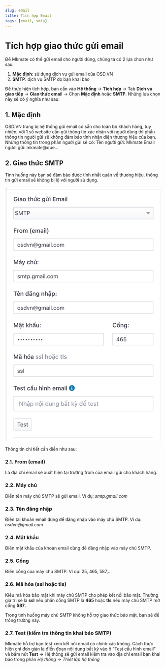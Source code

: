 ```yaml
---
slug: email
title: Tích hợp Email
tags: [email, smtp]
---
```

# Tích hợp giao thức gửi email
Để Mkmate có thể gửi email cho người dùng, chúng ta có 2 lựa chọn như sau:

1. **Mặc định**: sử dụng dịch vụ gửi email của OSD.VN
2. **SMTP**: dịch vụ SMTP do bạn khai báo

Để thực hiện tích hợp, bạn cần vào **Hệ thống** -> **Tích hợp** -> Tab **Dịch vụ giao tiếp** -> **Giao thức email** -> Chọn **Mặc định** hoặc **SMTP**. Những lựa chọn này sẽ có ý nghĩa như sau:

## 1. Mặc định
OSD.VN trang bị hệ thống gửi email có sẵn cho toàn bộ khách hàng, tuy nhiên, với 1 số website cần gửi thông tin xác nhận với người dùng thì phần thông tin người gửi sẽ không đảm bảo tính nhận diện thương hiệu của bạn. 
Những thông tin trong phần người gửi sẽ có:
Tên người gửi: Mkmate
Email người gửi: mkmate@due...

## 2. Giao thức SMTP
Tình huống này bạn sẽ đảm bảo được tính nhất quán về thương hiệu, thông tin gửi email sẽ không bị lộ với người sử dụng.

![Cấu hình email với giao thức SMPT](img/email-smtp.png)

Thông tin chi tiết cần điền như sau:

### 2.1. From (email)
Là địa chỉ email sẽ xuất hiện tại trường from của email gửi cho khách hàng.

### 2.2. Máy chủ
Điền tên máy chủ SMTP sẽ gửi email. Ví dụ: _smtp.gmail.com_

### 2.3. Tên đăng nhập
Điền tài khoản email dùng để đăng nhập vào máy chủ SMTP. Ví dụ: _osdvn@gmail.com_

### 2.4. Mật khẩu
Điền mật khẩu của khoản email dùng để đăng nhập vào máy chủ SMTP.

### 2.5. Cổng
Điền cổng của máy chủ SMTP. Ví dụ: 25, 465, 587,... 

### 2.6. Mã hóa (ssl hoặc tls)
Kiểu mã hóa bảo mật khi máy chủ SMTP cho phép kết nối bảo mật. Thường giá trị sẽ là **ssl** nếu phần cổng SMTP là **465** hoặc **tls** nếu máy chủ SMTP mở cổng **587**.

Trong tình huống máy chủ SMTP không hỗ trợ giao thức bảo mật, bạn sẽ để trống trường này.

### 2.7. Test (kiểm tra thông tin khai báo SMTP)
Mkmate hỗ trợ bạn test xem kết nối email có chính xác không. Cách thực hiện chỉ đơn giản là điền đoạn nội dung bất kỳ vào ô "Test cấu hình email" và bấm nút **Test** -> Hệ thống sẽ gửi email kiểm tra vào địa chỉ email bạn khai báo trong phần _Hệ thống -> Thiết lập hệ thống_
